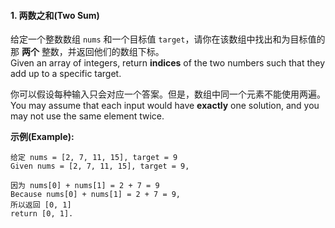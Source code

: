 #### 1. 两数之和(Two Sum)

给定一个整数数组 `nums` 和一个目标值 `target`，请你在该数组中找出和为目标值的那 **两个** 整数，并返回他们的数组下标。<br/>
Given an array of integers, return **indices** of the two numbers such that they add up to a specific target.

你可以假设每种输入只会对应一个答案。但是，数组中同一个元素不能使用两遍。<br/>
You may assume that each input would have **exactly** one solution, and you may not use the same element twice.

**示例(Example):**

```
给定 nums = [2, 7, 11, 15], target = 9
Given nums = [2, 7, 11, 15], target = 9,

因为 nums[0] + nums[1] = 2 + 7 = 9
Because nums[0] + nums[1] = 2 + 7 = 9,
所以返回 [0, 1]
return [0, 1].
```

